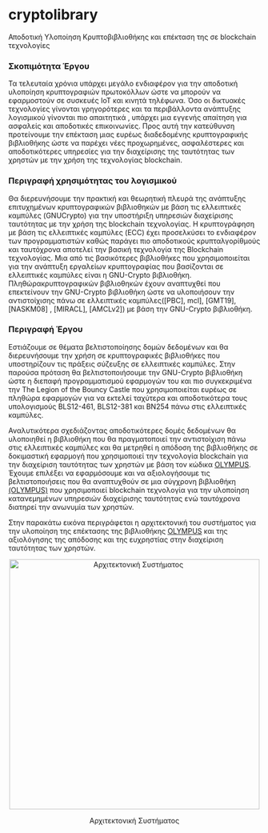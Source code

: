 # cryptolibrary
Αποδοτική Υλοποίηση Κρυπτοβιβλιοθήκης και επέκταση της σε blockchain  τεχνολογίες

### Σκοπιμότητα Έργου

Τα τελευταία χρόνια υπάρχει μεγάλο ενδιαφέρον για την αποδοτική υλοποίηση κρυπτογραφιών πρωτοκόλλων ώστε να μπορούν να εφαρμοστούν σε συσκευές IoT και κινητά τηλέφωνα. 
Όσο οι δικτυακές τεχνολογίες γίνονται γρηγορότερες και τα περιβάλλοντα ανάπτυξης λογισμικού γίνονται πιο απαιτητικά , υπάρχει μια εγγενής απαίτηση για ασφαλείς και αποδοτικές επικοινωνίες. Προς αυτή την κατεύθυνση προτείνουμε την επέκταση μιας ευρέως διαδεδομένης κρυπτογραφικής βιβλιοθήκης ώστε να παρέχει νέες προχωρημένες, ασφαλέστερες και αποδοτικότερες υπηρεσίες για την διαχείρισης της ταυτότητας των χρηστών με την χρήση της τεχνολογίας blockchain. 

### Περιγραφή χρησιμότητας του λογισμικού 

Θα διερευνήσουμε την πρακτική και θεωρητική πλευρά της ανάπτυξης επιτυχημένων κρυπτογραφικών βιβλιοθηκών με βάση τις ελλειπτικές καμπύλες (GNUCrypto) για την υποστήριξη υπηρεσιών διαχείρισης ταυτότητας με την χρήση της blockchain τεχνολογίας. Η κρυπτογράφηση με βάση τις ελλειπτικές καμπύλες (ECC) έχει προσελκύσει το ενδιαφέρον των προγραμματιστών καθώς παράγει πιο αποδοτικούς κρυπταλγορίθμούς και ταυτόχρονα αποτελεί την βασική τεχνολογία της Blockchain τεχνολογίας. 
Μια από τις βασικότερες βιβλιοθήκες που χρησιμοποιείται για την ανάπτυξη εργαλείων κρυπτογραφίας που βασίζονται σε ελλειπτικές καμπύλες είναι η GNU-Crypto βιβλιοθήκη. Πληθώρακρυπτογραφικών βιβλιοθηκών έχουν αναπτυχθεί που επεκτείνουν την GNU-Crypto βιβλιοθήκη ώστε να υλοποιήσουν την αντιστοίχισης πάνω σε ελλειπτικές καμπύλες([PBC], mcl], [GMT19], [NASKM08] , [MIRACL], [AMCLv2]) με βάση την GNU-Crypto βιβλιοθήκη.

### Περιγραφή Έργου 
Εστιάζουμε σε θέματα βελτιστοποίησης δομών δεδομένων και θα διερευνήσουμε την χρήση σε κρυπτογραφικές βιβλιοθήκες που υποστηρίζουν τις πράξεις σύζευξης σε ελλειπτικές καμπύλες. Στην παρούσα πρόταση θα βελτιστοποιήσουμε την GNU-Crypto βιβλιοθήκη ώστε η διεπαφή προγραμματισμού εφαρμογών του και πιο συγκεκριμένα την The Legion of the Bouncy Castle που χρησιμοποιείται ευρέως σε πληθώρα εφαρμογών για να εκτελεί ταχύτερα και αποδοτικότερα τους υπολογισμούς BLS12-461, BLS12-381 και BN254 πάνω στις ελλειπτικές καμπύλες. 

Αναλυτικότερα σχεδιάζοντας αποδοτικότερες δομές δεδομένων θα υλοποιηθεί η βιβλιοθήκη που θα πραγματοποιεί την αντιστοίχιση πάνω στις ελλειπτικές καμπύλες και θα μετρηθεί η απόδοση της βιβλιοθήκης σε δοκιμαστική εφαρμογή που χρησιμοποιεί την τεχνολογία blockchain για την διαχείριση ταυτότητας των χρηστών με βάση τον κώδικα [OLYMPUS](https://olympus-idp.readthedocs.io/en/latest/introduction.html).
Έχουμε επιλέξει να εφαρμόσουμε και να αξιολογήσουμε τις βελτιστοποιήσεις που θα αναπτυχθούν σε μια σύγχρονη βιβλιοθήκη [(OLYMPUS)](https://olympus-idp.readthedocs.io/en/latest/introduction.html) που χρησιμοποιεί blockchain τεχνολογία για την υλοποίηση κατανεμημένων υπηρεσιών διαχείρισης ταυτότητας ενώ ταυτόχρονα διατηρεί την ανωνυμία των χρηστών. 

Στην παρακάτω εικόνα περιγράφεται η αρχιτεκτονική του συστήματος για την υλοποίηση της επέκτασης της βιβλιοθήκης [OLYMPUS](https://olympus-idp.readthedocs.io/en/latest/introduction.html) και της αξιολόγησης της απόδοσης και της ευχρηστίας στην διαχείριση ταυτότητας των χρηστών.

<div align="center">
<img width="500" alt="Αρχιτεκτονική Συστήματος" src="https://github.com/eellak/cryptolibrary/assets/72886828/f56224df-d122-40af-ac7d-e29b9f69b4a8">
<p>Αρχιτεκτονική Συστήματος</p>
</div>
